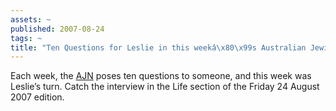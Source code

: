```yaml
---
assets: ~
published: 2007-08-24
tags: ~
title: "Ten Questions for Leslie in this weekâ\x80\x99s Australian Jewish News (AJN)"
---
```

Each week, the [AJN](http://www.ajn.com.au/) poses ten questions to someone, and this week was Leslie’s turn. Catch the interview in the Life section of the Friday 24 August 2007 edition.